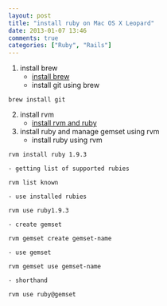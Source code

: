```yaml
---
layout: post
title: "install ruby on Mac OS X Leopard"
date: 2013-01-07 13:46
comments: true
categories: ["Ruby", "Rails"]
---
```


1. install brew
	- [install brew](http://mxcl.github.com/homebrew/)
	- install git using brew
```
brew install git
```
2. install rvm
	- [install rvm and ruby](https://rvm.io/)
3. install ruby and manage gemset using rvm
	- install ruby using rvm
```
rvm install ruby 1.9.3
```
	- getting list of supported rubies
```
rvm list known
```
	- use installed rubies
```
rvm use ruby1.9.3
```
	- create gemset
```
rvm gemset create gemset-name
```
	- use gemset
```
rvm gemset use gemset-name
```
	- shorthand
```
rvm use ruby@gemset
```
